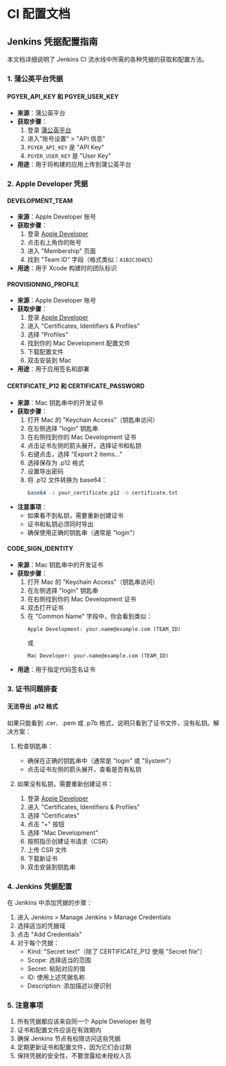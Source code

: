 # CI 配置文档

## Jenkins 凭据配置指南

本文档详细说明了 Jenkins CI 流水线中所需的各种凭据的获取和配置方法。

### 1. 蒲公英平台凭据

#### PGYER_API_KEY 和 PGYER_USER_KEY
- **来源**：蒲公英平台
- **获取步骤**：
  1. 登录 [蒲公英平台](https://www.pgyer.com)
  2. 进入"账号设置" > "API 信息"
  3. `PGYER_API_KEY` 是 "API Key"
  4. `PGYER_USER_KEY` 是 "User Key"
- **用途**：用于将构建的应用上传到蒲公英平台

### 2. Apple Developer 凭据

#### DEVELOPMENT_TEAM
- **来源**：Apple Developer 账号
- **获取步骤**：
  1. 登录 [Apple Developer](https://developer.apple.com)
  2. 点击右上角你的账号
  3. 进入 "Membership" 页面
  4. 找到 "Team ID" 字段（格式类似：`A1B2C3D4E5`）
- **用途**：用于 Xcode 构建时的团队标识

#### PROVISIONING_PROFILE
- **来源**：Apple Developer 账号
- **获取步骤**：
  1. 登录 [Apple Developer](https://developer.apple.com)
  2. 进入 "Certificates, Identifiers & Profiles"
  3. 选择 "Profiles"
  4. 找到你的 Mac Development 配置文件
  5. 下载配置文件
  6. 双击安装到 Mac
- **用途**：用于应用签名和部署

#### CERTIFICATE_P12 和 CERTIFICATE_PASSWORD
- **来源**：Mac 钥匙串中的开发证书
- **获取步骤**：
  1. 打开 Mac 的 "Keychain Access"（钥匙串访问）
  2. 在左侧选择 "login" 钥匙串
  3. 在右侧找到你的 Mac Development 证书
  4. 点击证书左侧的箭头展开，选择证书和私钥
  5. 右键点击，选择 "Export 2 items..."
  6. 选择保存为 .p12 格式
  7. 设置导出密码
  8. 将 .p12 文件转换为 base64：
     ```bash
     base64 -i your_certificate.p12 -o certificate.txt
     ```
- **注意事项**：
  - 如果看不到私钥，需要重新创建证书
  - 证书和私钥必须同时导出
  - 确保使用正确的钥匙串（通常是 "login"）

#### CODE_SIGN_IDENTITY
- **来源**：Mac 钥匙串中的开发证书
- **获取步骤**：
  1. 打开 Mac 的 "Keychain Access"（钥匙串访问）
  2. 在左侧选择 "login" 钥匙串
  3. 在右侧找到你的 Mac Development 证书
  4. 双击打开证书
  5. 在 "Common Name" 字段中，你会看到类似：
     ```
     Apple Development: your.name@example.com (TEAM_ID)
     ```
     或
     ```
     Mac Developer: your.name@example.com (TEAM_ID)
     ```
- **用途**：用于指定代码签名证书

### 3. 证书问题排查

#### 无法导出 .p12 格式
如果只能看到 .cer、.pem 或 .p7b 格式，说明只看到了证书文件，没有私钥。解决方案：

1. 检查钥匙串：
   - 确保在正确的钥匙串中（通常是 "login" 或 "System"）
   - 点击证书左侧的箭头展开，查看是否有私钥

2. 如果没有私钥，需要重新创建证书：
   1. 登录 [Apple Developer](https://developer.apple.com)
   2. 进入 "Certificates, Identifiers & Profiles"
   3. 选择 "Certificates"
   4. 点击 "+" 按钮
   5. 选择 "Mac Development"
   6. 按照指示创建证书请求（CSR）
   7. 上传 CSR 文件
   8. 下载新证书
   9. 双击安装到钥匙串

### 4. Jenkins 凭据配置

在 Jenkins 中添加凭据的步骤：
1. 进入 Jenkins > Manage Jenkins > Manage Credentials
2. 选择适当的凭据域
3. 点击 "Add Credentials"
4. 对于每个凭据：
   - Kind: "Secret text"（除了 CERTIFICATE_P12 使用 "Secret file"）
   - Scope: 选择适当的范围
   - Secret: 粘贴对应的值
   - ID: 使用上述凭据名称
   - Description: 添加描述以便识别

### 5. 注意事项

1. 所有凭据都应该来自同一个 Apple Developer 账号
2. 证书和配置文件应该在有效期内
3. 确保 Jenkins 节点有权限访问这些凭据
4. 定期更新证书和配置文件，因为它们会过期
5. 保持凭据的安全性，不要泄露给未授权人员 
